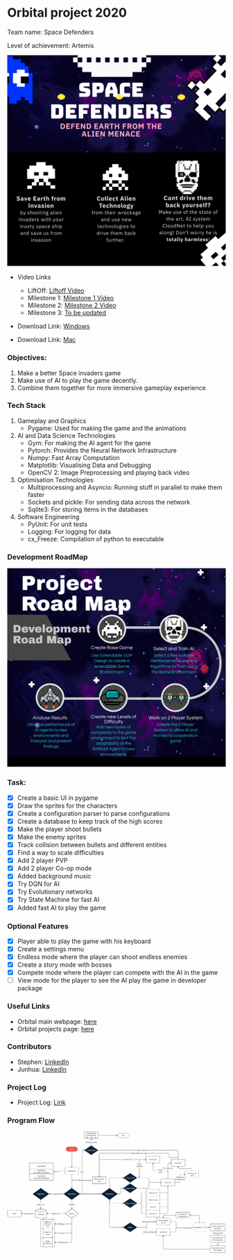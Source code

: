 # Orbital project 2020 
Team name: Space Defenders

Level of achievement: Artemis

![](images/Poster.png)

* Video Links 
  - LiftOff: [Liftoff Video](https://youtu.be/UNIIZMoY21Y)
  - Milestone 1: [Milestone 1 Video](https://youtu.be/B_vnh2F5NsM)
  - Milestone 2: [Milestone 2 Video](https://www.youtube.com/watch?v=oTaomwA8UFw)
  - Milestone 3: [To be updated](#)

* Download Link: [Windows](https://drive.google.com/file/d/1hl9ZfLfdFUbhuicCBJrC9TU6vuIL0XSc/view?usp=sharing)
* Download Link: [Mac](https://drive.google.com/file/d/1iaOJq8udqXCtAyodes7kMmCAVzpx6xyb/view?usp=sharing)

### Objectives:
1. Make a better Space invaders game
2. Make use of AI to play the game decently.
3. Combine them together for more immersive gameplay experience

### Tech Stack
1. Gameplay and Graphics
    - Pygame: Used for making the game and the animations
2. AI and Data Science Technologies
    - Gym: For making the AI agent for the game
    - Pytorch: Provides the Neural Network Infrastructure
    - Numpy: Fast Array Computation
    - Matplotlib: Visualising Data and Debugging
    - OpenCV 2: Image Preprocessing and playing back video
3. Optimisation Technologies
    - Multiprocessing and Asyncio: Running stuff in parallel to make them faster
    - Sockets and pickle: For sending data across the network
    - Sqlite3: For storing items in the databases
4. Software Engineering
    - PyUnit: For unit tests
    - Logging: For logging for data
    - cx_Freeze: Compilation of python to executable

### Development RoadMap
![](images/RoadMap.png)

### Task:
- [x] Create a basic UI in pygame
- [x] Draw the sprites for the characters
- [x] Create a configuration parser to parse configurations
- [x] Create a database to keep track of the high scores
- [x] Make the player shoot bullets
- [x] Make the enemy sprites
- [x] Track collision between bullets and different entities
- [x] Find a way to scale difficulties
- [x] Add 2 player PVP
- [x] Add 2 player Co-op mode
- [x] Added background music
- [x] Try DQN for AI
- [x] Try Evolutionary networks
- [x] Try State Machine for fast AI
- [x] Added fast AI to play the game

### Optional Features
- [x] Player able to play the game with his keyboard
- [x] Create a settings menu
- [x] Endless mode where the player can shoot endless enemies
- [x] Create a story mode with bosses
- [x] Compete mode where the player can compete with the AI in the game
- [ ] View mode for the player to see the AI play the game in developer package

### Useful Links
* Orbital main webpage: [here](https://orbital.comp.nus.edu.sg/)
* Orbital projects page: [here](https://nusskylab-dev.comp.nus.edu.sg/public_views/public_projects)

### Contributors
* Stephen: [LinkedIn](https://www.linkedin.com/in/stephen-tan-hin-khai/)
* Junhua: [LinkedIn](https://www.linkedin.com/in/junhua-wen-718880137/)

### Project Log
* Project Log: [Link](https://docs.google.com/spreadsheets/d/1-_kZFH19Hje2CUJDWniRJlIA7P6K9FkfxaT8GMf7p-U/edit?usp=sharing)

### Program Flow
![](images/FlowChartv2.png)
